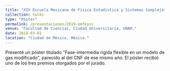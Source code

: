 ```yaml
---
title: "XIV Escuela Mexicana de Física Estadística y Sistemas Complejos"
collection: talks
type: "Póster"
permalink: /presentaciones/2019-emfeysc
venue: "Facultad de Ciencias, Ciudad Universitaria, UNAM."
date: 2014-03-01
location: "Ciudad de México, México."
---
```


Presenté un póster titulado "Fase-intermedia rígida flexible en un modelo de gas modificado", parecido al del CNF de ese mismo año. El póster recibió uno de los tres premios otorgados por el jurado.

